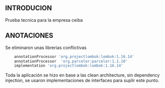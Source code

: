 ## INTRODUCION

Prueba tecnica para la empresa ceiba

## ANOTACIONES

Se eliminaron unas librerias conflictivas

```bash
    annotationProcessor 'org.projectlombok:lombok:1.16.14'
    annotationProcessor  'org.parceler:parceler:1.1.10'
    implementation 'org.projectlombok:lombok:1.16.14'
```

Toda la aplicación se hizo en base a las clean architecture, sin dependency injection, se usaron implementaciones de interfaces para suplir este punto.